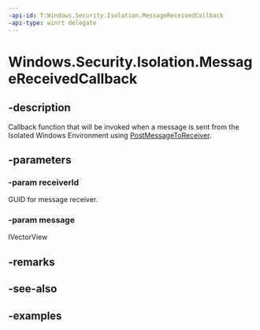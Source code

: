 ```yaml
---
-api-id: T:Windows.Security.Isolation.MessageReceivedCallback
-api-type: winrt delegate
---
```


<!-- Delegate syntax.
public delegate void MessageReceivedCallback(Guid receiverId, IVectorView<Object> message)
-->

# Windows.Security.Isolation.MessageReceivedCallback

## -description
Callback function that will be invoked when a message is sent from the Isolated Windows Environment using [PostMessageToReceiver](isolatedwindowshostmessenger_postmessagetoreceiver_901016500.md).
## -parameters
### -param receiverId
GUID for message receiver.

### -param message
IVectorView
## -remarks

## -see-also

## -examples

